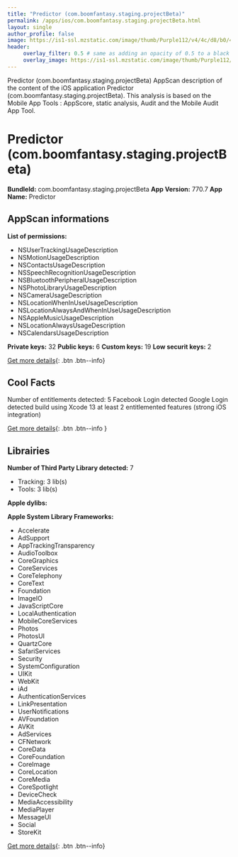 ```yaml
---
title: "Predictor (com.boomfantasy.staging.projectBeta)"
permalink: /apps/ios/com.boomfantasy.staging.projectBeta.html
layout: single
author_profile: false
image: https://is1-ssl.mzstatic.com/image/thumb/Purple112/v4/4c/d8/b0/4cd8b040-4200-3a73-c60a-2ea538f0be5f/AppIcon-1x_U007emarketing-0-5-0-85-220.png/512x512bb.jpg
header: 
     overlay_filter: 0.5 # same as adding an opacity of 0.5 to a black background
     overlay_image: https://is1-ssl.mzstatic.com/image/thumb/Purple112/v4/4c/d8/b0/4cd8b040-4200-3a73-c60a-2ea538f0be5f/AppIcon-1x_U007emarketing-0-5-0-85-220.png/512x512bb.jpg
---
```

Predictor (com.boomfantasy.staging.projectBeta) AppScan description of the content of the iOS application Predictor (com.boomfantasy.staging.projectBeta). This analysis is based on the Mobile App Tools : AppScore, static analysis, Audit and the Mobile Audit App Tool.

# Predictor (com.boomfantasy.staging.projectBeta)

**BundleId:** com.boomfantasy.staging.projectBeta
**App Version:** 770.7
**App Name:** Predictor


## AppScan informations 

**List of permissions:** 
- NSUserTrackingUsageDescription
- NSMotionUsageDescription
- NSContactsUsageDescription
- NSSpeechRecognitionUsageDescription
- NSBluetoothPeripheralUsageDescription
- NSPhotoLibraryUsageDescription
- NSCameraUsageDescription
- NSLocationWhenInUseUsageDescription
- NSLocationAlwaysAndWhenInUseUsageDescription
- NSAppleMusicUsageDescription
- NSLocationAlwaysUsageDescription
- NSCalendarsUsageDescription
  
  
**Private keys:** 32
**Public keys:** 6
**Custom keys:** 19
**Low securit keys:** 2
  
[Get more details](/pricing.html){: .btn .btn--info}

## Cool Facts

Number of entitlements detected: 5
Facebook Login detected
Google Login detected
build using Xcode 13
at least 2 entitlemented features (strong iOS integration)
  
[Get more details](/pricing.html){: .btn .btn--info }

## Librairies 
**Number of Third Party Library detected:** 7
- Tracking: 3 lib(s)
- Tools: 3 lib(s)


**Apple dylibs:**


**Apple System Library Frameworks:**
- Accelerate
- AdSupport
- AppTrackingTransparency
- AudioToolbox
- CoreGraphics
- CoreServices
- CoreTelephony
- CoreText
- Foundation
- ImageIO
- JavaScriptCore
- LocalAuthentication
- MobileCoreServices
- Photos
- PhotosUI
- QuartzCore
- SafariServices
- Security
- SystemConfiguration
- UIKit
- WebKit
- iAd
- AuthenticationServices
- LinkPresentation
- UserNotifications
- AVFoundation
- AVKit
- AdServices
- CFNetwork
- CoreData
- CoreFoundation
- CoreImage
- CoreLocation
- CoreMedia
- CoreSpotlight
- DeviceCheck
- MediaAccessibility
- MediaPlayer
- MessageUI
- Social
- StoreKit


  
[Get more details](/pricing.html){: .btn .btn--info}


